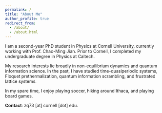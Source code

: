 ```yaml
---
permalink: /
title: "About Me"
author_profile: true
redirect_from: 
  - /about/
  - /about.html
---
```

I am a second-year PhD student in Physics at Cornell University, currently working with Prof. Chao-Ming Jian. Prior to Cornell, I completed my undergraduate degree in Physics at Caltech.

My research interests lie broadly in non-equilibrium dynamics and quantum information science. In the past, I have studied time-quasiperiodic systems, Floquet prethermalization, quantum information scrambling, and frustrated lattice systems. 

In my spare time, I enjoy playing soccer, hiking around Ithaca, and playing board games.

**Contact**: zq73 [at] cornell [dot] edu.


